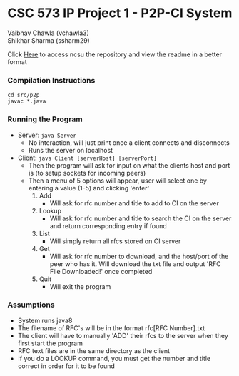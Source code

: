 # CSC 573 IP Project 1 - P2P-CI System
Vaibhav Chawla (vchawla3)  
Shikhar Sharma (ssharm29)

Click [Here](https://github.ncsu.edu/vchawla3/573_P2P) to access ncsu the repository and view the readme in a better format

### Compilation Instructions
`cd src/p2p`  
`javac *.java`

### Running the Program
* Server: `java Server`
  * No interaction, will just print once a client connects and disconnects
  * Runs the server on localhost
* Client: `java Client [serverHost] [serverPort]`
  * Then the program will ask for input on what the clients host and port is (to setup sockets for incoming peers)
  * Then a menu of 5 options will appear, user will select one by entering a value (1-5) and clicking 'enter'
    1. Add
        * Will ask for rfc number and title to add to CI on the server
    2. Lookup
        * Will ask for rfc number and title to search the CI on the server and return corresponding entry if found
    3. List
        * Will simply return all rfcs stored on CI server
    4. Get
        * Will ask for rfc number to download, and the host/port of the peer who has it. Will download the txt file and output 'RFC File Downloaded!' once completed
    5. Quit
        * Will exit the program

### Assumptions 
* System runs java8
* The filename of RFC's will be in the format rfc[RFC Number].txt
* The client will have to manually 'ADD' their rfcs to the server when they first start the program
* RFC text files are in the same directory as the client
* If you do a LOOKUP command, you must get the number and title correct in order for it to be found